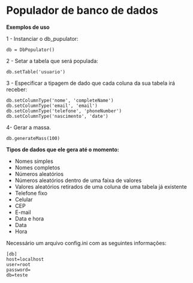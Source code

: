 Populador de banco de dados
=============================

**Exemplos de uso**

1 - Instanciar o db_pupulator:

`db = DbPopulator()`

2 - Setar a tabela que será populada:

`db.setTable('usuario') `

3 - Especificar a tipagem de dado que cada coluna da sua tabela irá receber:
```
db.setColumnType('nome', 'completeName')
db.setColumnType('email', 'email')
db.setColumnType('telefone', 'phoneNumber')
db.setColumnType('nascimento', 'date')
```

4- Gerar a massa.

`db.generateMass(100)`

**Tipos de dados que ele gera até o momento:**

* Nomes simples
* Nomes completos
* Números aleatórios
* Números aleatórios dentro de uma faixa de valores
* Valores aleatórios retirados de uma coluna de uma tabela já existente
* Telefone fixo
* Celular
* CEP
* E-mail
* Data e hora
* Data
* Hora
 
Necessário um arquivo config.ini com as seguintes informações:
```
[db]
host=localhost
user=root
password=
db=teste
```
